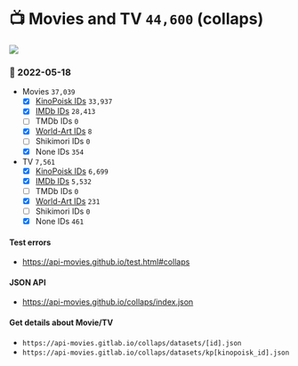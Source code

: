 # :tv: Movies and TV `44,600` (collaps)

<a href="https://API-Movies.github.io"><img src="https://API-Movies.github.io/banner.png?cache"></a>

### :date: 2022-05-18
- Movies `37,039`
  - [x] <a href="https://API-Movies.github.io/collaps/movie_kinopoisk_ids.json">KinoPoisk IDs</a> `33,937`
  - [x] <a href="https://API-Movies.github.io/collaps/movie_imdb_ids.json">IMDb IDs</a> `28,413`
  - [ ] TMDb IDs `0`
  - [x] <a href="https://API-Movies.github.io/collaps/movie_world_art_ids.json">World-Art IDs</a> `8`
  - [ ] Shikimori IDs `0`
  - [x] None IDs `354`
- TV `7,561`
  - [x] <a href="https://API-Movies.github.io/collaps/tv_kinopoisk_ids.json">KinoPoisk IDs</a> `6,699`
  - [x] <a href="https://API-Movies.github.io/collaps/tv_imdb_ids.json">IMDb IDs</a> `5,532`
  - [ ] TMDb IDs `0`
  - [x] <a href="https://API-Movies.github.io/collaps/tv_world_art_ids.json">World-Art IDs</a> `231`
  - [ ] Shikimori IDs `0`
  - [x] None IDs `461`
#### Test errors
- <a href='https://api-movies.github.io/test.html#collaps'>https://api-movies.github.io/test.html#collaps</a>
#### JSON API
- <a href='https://api-movies.github.io/collaps/index.json'>https://api-movies.github.io/collaps/index.json</a>
#### Get details about Movie/TV
- `https://api-movies.gitlab.io/collaps/datasets/[id].json`
- `https://api-movies.gitlab.io/collaps/datasets/kp[kinopoisk_id].json`
